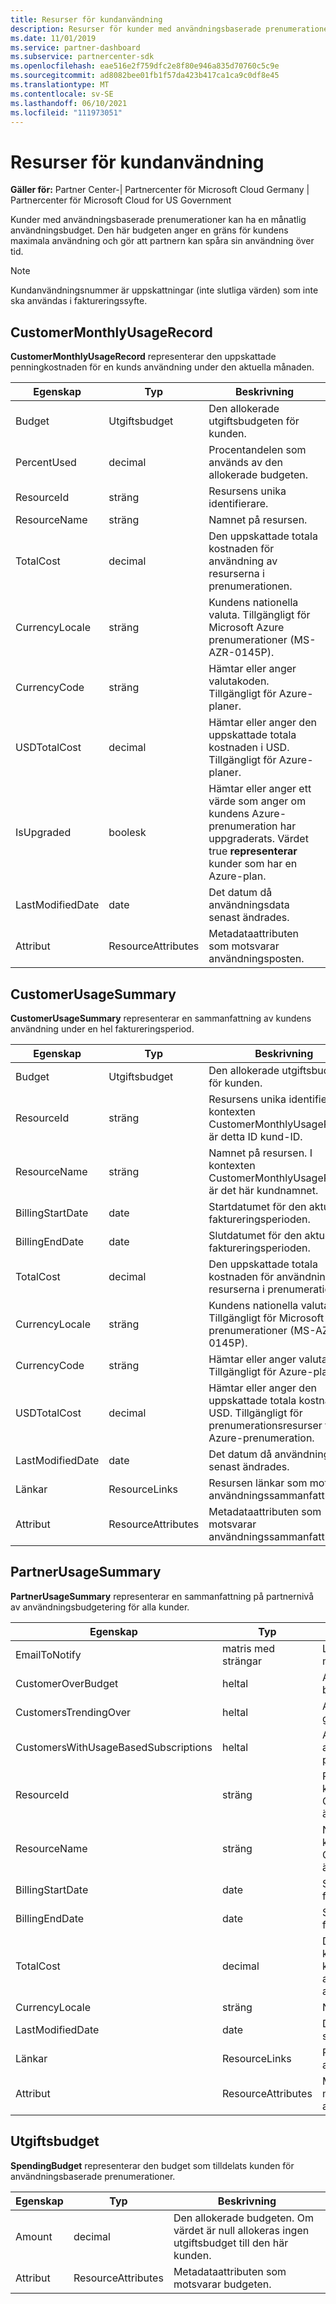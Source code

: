 ```yaml
---
title: Resurser för kundanvändning
description: Resurser för kunder med användningsbaserade prenumerationer och budgetar för månatlig användning (inklusive CustomerMonthlyUsageRecord, CustomerUsageSummary, PartnerUsageSummary och SpendingBudget).
ms.date: 11/01/2019
ms.service: partner-dashboard
ms.subservice: partnercenter-sdk
ms.openlocfilehash: eae516e2f759dfc2e8f80e946a835d70760c5c9e
ms.sourcegitcommit: ad8082bee01fb1f57da423b417ca1ca9c0df8e45
ms.translationtype: MT
ms.contentlocale: sv-SE
ms.lasthandoff: 06/10/2021
ms.locfileid: "111973051"
---
```

# <a name="customer-usage-resources"></a>Resurser för kundanvändning

**Gäller för:** Partner Center-| Partnercenter för Microsoft Cloud Germany | Partnercenter för Microsoft Cloud for US Government

Kunder med användningsbaserade prenumerationer kan ha en månatlig användningsbudget. Den här budgeten anger en gräns för kundens maximala användning och gör att partnern kan spåra sin användning över tid.

> [!NOTE]
> Kundanvändningsnummer är uppskattningar (inte slutliga värden) som inte ska användas i faktureringssyfte.

## <a name="customermonthlyusagerecord"></a>CustomerMonthlyUsageRecord

**CustomerMonthlyUsageRecord** representerar den uppskattade penningkostnaden för en kunds användning under den aktuella månaden.

| Egenskap         | Typ               | Beskrivning                                                              |
|------------------|--------------------|--------------------------------------------------------------------------|
| Budget           | Utgiftsbudget     | Den allokerade utgiftsbudgeten för kunden.                          |
| PercentUsed      | decimal             | Procentandelen som används av den allokerade budgeten.                        |
| ResourceId       | sträng             | Resursens unika identifierare.                                   |
| ResourceName     | sträng             | Namnet på resursen.                                                |
| TotalCost        | decimal             | Den uppskattade totala kostnaden för användning av resurserna i prenumerationen.|
| CurrencyLocale   | sträng             | Kundens nationella valuta. Tillgängligt för Microsoft Azure prenumerationer (MS-AZR-0145P).            |
| CurrencyCode     | sträng             | Hämtar eller anger valutakoden. Tillgängligt för Azure-planer.           |
| USDTotalCost     | decimal             | Hämtar eller anger den uppskattade totala kostnaden i USD. Tillgängligt för Azure-planer.                                         |
| IsUpgraded       | boolesk             | Hämtar eller anger ett värde som anger om kundens Azure-prenumeration har uppgraderats. Värdet true **representerar** kunder som har en Azure-plan.                         |
| LastModifiedDate | date               | Det datum då användningsdata senast ändrades.                               |
| Attribut       | ResourceAttributes | Metadataattributen som motsvarar användningsposten.               |

## <a name="customerusagesummary"></a>CustomerUsageSummary

**CustomerUsageSummary** representerar en sammanfattning av kundens användning under en hel faktureringsperiod.

| Egenskap         | Typ               | Beskrivning                                                                                                      |
|------------------|--------------------|------------------------------------------------------------------------------------------------------------------|
| Budget           | Utgiftsbudget     | Den allokerade utgiftsbudgeten för kunden.                                                                  |
| ResourceId       | sträng             | Resursens unika identifierare. I kontexten CustomerMonthlyUsageRecord är detta ID kund-ID. |
| ResourceName     | sträng             | Namnet på resursen. I kontexten CustomerMonthlyUsageRecord är det här kundnamnet.               |
| BillingStartDate | date               | Startdatumet för den aktuella faktureringsperioden.                                                                    |
| BillingEndDate   | date               | Slutdatumet för den aktuella faktureringsperioden.                                                                      |
| TotalCost        | decimal             | Den uppskattade totala kostnaden för användning av resurserna i prenumerationen.                                         |
| CurrencyLocale   | sträng             | Kundens nationella valuta. Tillgängligt för Microsoft Azure prenumerationer (MS-AZR-0145P).                                         |
| CurrencyCode     | sträng             | Hämtar eller anger valutakoden. Tillgängligt för Azure-planer.                                         |
| USDTotalCost     | decimal             | Hämtar eller anger den uppskattade totala kostnaden i USD. Tillgängligt för prenumerationsresurser för Azure-prenumeration.                                         |
| LastModifiedDate | date               | Det datum då användningsdata senast ändrades.                                                                       |
| Länkar            | ResourceLinks      | Resursen länkar som motsvarar användningssammanfattningen.                                                           |
| Attribut       | ResourceAttributes | Metadataattributen som motsvarar användningssammanfattningen.                                                      |

## <a name="partnerusagesummary"></a>PartnerUsageSummary

**PartnerUsageSummary** representerar en sammanfattning på partnernivå av användningsbudgetering för alla kunder.

| Egenskap         | Typ               | Beskrivning                                                                                                      |
|------------------|--------------------|------------------------------------------------------------------------------------------------------------------|
| EmailToNotify   | matris med strängar   | Listan över e-postadresser för meddelanden.                                                                   |
| CustomerOverBudget | heltal          | Antalet kunder som är över budget.                                                                    |
| CustomersTrendingOver | heltal       | Antalet kunder som är nära att gå över budgeten.                                                     |
| CustomersWithUsageBasedSubscriptions  | heltal | Antalet kunder med en användningsbaserad prenumeration.                                               |
| ResourceId       | sträng             | Resursens unika identifierare. I kontexten CustomerMonthlyUsageRecord är detta ID kund-ID. |
| ResourceName     | sträng             | Namnet på resursen. I kontexten CustomerMonthlyUsageRecord är det här kundnamnet.               |
| BillingStartDate | date               | Startdatumet för den aktuella faktureringsperioden.                                                                    |
| BillingEndDate   | date               | Slutdatumet för den aktuella faktureringsperioden.                                                                      |
| TotalCost        | decimal             | Den uppskattade totala kostnaden för all kundanvändning baserat på aktuell användning från början av faktureringsperioden.      |
| CurrencyLocale   | sträng             | Nationella valuta.                                                                                             |
| LastModifiedDate | date               | Det datum då användningsdata senast ändrades.                                                                       |
| Länkar            | ResourceLinks      | Resursen länkar som motsvarar användningssammanfattningen.                                                           |
| Attribut       | ResourceAttributes | Metadataattributen som motsvarar användningssammanfattningen.                                                      |

## <a name="spendingbudget"></a>Utgiftsbudget

**SpendingBudget** representerar den budget som tilldelats kunden för användningsbaserade prenumerationer.

| Egenskap   | Typ               | Beskrivning                                                                                         |
|------------|--------------------|-----------------------------------------------------------------------------------------------------|
| Amount     | decimal             | Den allokerade budgeten. Om värdet är null allokeras ingen utgiftsbudget till den här kunden. |
| Attribut | ResourceAttributes | Metadataattributen som motsvarar budgeten.                                                |
